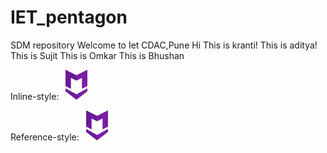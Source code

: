 # IET_pentagon
SDM repository
Welcome to Iet CDAC,Pune
Hi
This is kranti!
This is aditya!
This is Sujit
This is Omkar
This is Bhushan

Inline-style: 
![alt text](https://github.com/adam-p/markdown-here/raw/master/src/common/images/icon48.png "Logo Title Text 1")

Reference-style: 
![alt text][logo]

[logo]: https://github.com/adam-p/markdown-here/raw/master/src/common/images/icon48.png "Logo Title Text 2"
